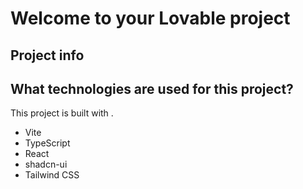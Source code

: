 # Welcome to your Lovable project

## Project info


## What technologies are used for this project?

This project is built with .

- Vite
- TypeScript
- React
- shadcn-ui
- Tailwind CSS

